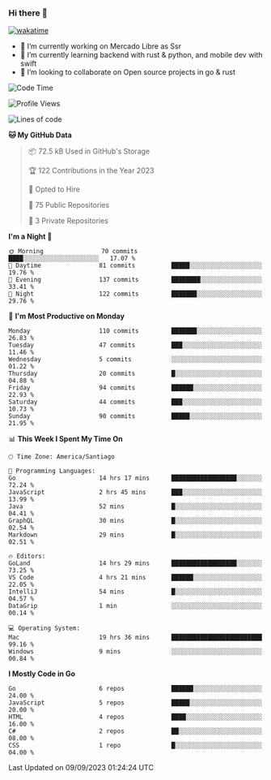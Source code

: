 ### Hi there 👋

[![wakatime](https://wakatime.com/badge/user/330beacb-fb27-4e32-bc38-f8f521bcf832.svg)](https://wakatime.com/@330beacb-fb27-4e32-bc38-f8f521bcf832)

- 🔭 I’m currently working on Mercado Libre as Ssr
- 🌱 I’m currently learning backend with rust & python, and mobile dev with swift
- 👯 I’m looking to collaborate on Open source projects in go & rust

<!--START_SECTION:waka-->
![Code Time](http://img.shields.io/badge/Code%20Time-315%20hrs%2038%20mins-blue)

![Profile Views](http://img.shields.io/badge/Profile%20Views-0-blue)

![Lines of code](https://img.shields.io/badge/From%20Hello%20World%20I%27ve%20Written-3.4%20million%20lines%20of%20code-blue)

**🐱 My GitHub Data** 

> 📦 72.5 kB Used in GitHub's Storage 
 > 
> 🏆 122 Contributions in the Year 2023
 > 
> 💼 Opted to Hire
 > 
> 📜 75 Public Repositories 
 > 
> 🔑 3 Private Repositories 
 > 
**I'm a Night 🦉** 

```text
🌞 Morning                70 commits          ████░░░░░░░░░░░░░░░░░░░░░   17.07 % 
🌆 Daytime                81 commits          █████░░░░░░░░░░░░░░░░░░░░   19.76 % 
🌃 Evening                137 commits         ████████░░░░░░░░░░░░░░░░░   33.41 % 
🌙 Night                  122 commits         ███████░░░░░░░░░░░░░░░░░░   29.76 % 
```
📅 **I'm Most Productive on Monday** 

```text
Monday                   110 commits         ███████░░░░░░░░░░░░░░░░░░   26.83 % 
Tuesday                  47 commits          ███░░░░░░░░░░░░░░░░░░░░░░   11.46 % 
Wednesday                5 commits           ░░░░░░░░░░░░░░░░░░░░░░░░░   01.22 % 
Thursday                 20 commits          █░░░░░░░░░░░░░░░░░░░░░░░░   04.88 % 
Friday                   94 commits          ██████░░░░░░░░░░░░░░░░░░░   22.93 % 
Saturday                 44 commits          ███░░░░░░░░░░░░░░░░░░░░░░   10.73 % 
Sunday                   90 commits          █████░░░░░░░░░░░░░░░░░░░░   21.95 % 
```


📊 **This Week I Spent My Time On** 

```text
🕑︎ Time Zone: America/Santiago

💬 Programming Languages: 
Go                       14 hrs 17 mins      ██████████████████░░░░░░░   72.24 % 
JavaScript               2 hrs 45 mins       ███░░░░░░░░░░░░░░░░░░░░░░   13.99 % 
Java                     52 mins             █░░░░░░░░░░░░░░░░░░░░░░░░   04.41 % 
GraphQL                  30 mins             █░░░░░░░░░░░░░░░░░░░░░░░░   02.54 % 
Markdown                 29 mins             █░░░░░░░░░░░░░░░░░░░░░░░░   02.51 % 

🔥 Editors: 
GoLand                   14 hrs 29 mins      ██████████████████░░░░░░░   73.25 % 
VS Code                  4 hrs 21 mins       ██████░░░░░░░░░░░░░░░░░░░   22.05 % 
IntelliJ                 54 mins             █░░░░░░░░░░░░░░░░░░░░░░░░   04.57 % 
DataGrip                 1 min               ░░░░░░░░░░░░░░░░░░░░░░░░░   00.14 % 

💻 Operating System: 
Mac                      19 hrs 36 mins      █████████████████████████   99.16 % 
Windows                  9 mins              ░░░░░░░░░░░░░░░░░░░░░░░░░   00.84 % 
```

**I Mostly Code in Go** 

```text
Go                       6 repos             ██████░░░░░░░░░░░░░░░░░░░   24.00 % 
JavaScript               5 repos             █████░░░░░░░░░░░░░░░░░░░░   20.00 % 
HTML                     4 repos             ████░░░░░░░░░░░░░░░░░░░░░   16.00 % 
C#                       2 repos             ██░░░░░░░░░░░░░░░░░░░░░░░   08.00 % 
CSS                      1 repo              █░░░░░░░░░░░░░░░░░░░░░░░░   04.00 % 
```




 Last Updated on 09/09/2023 01:24:24 UTC
<!--END_SECTION:waka-->
